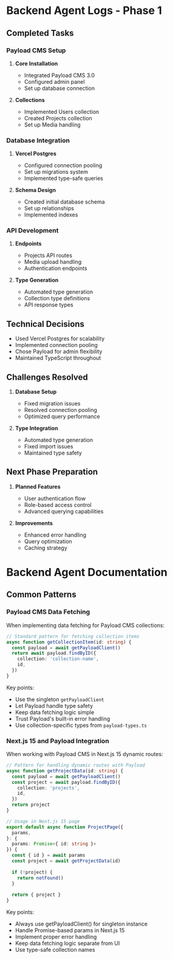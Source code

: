 # Backend Agent Logs - Phase 1

## Completed Tasks

### Payload CMS Setup
1. **Core Installation**
   - Integrated Payload CMS 3.0
   - Configured admin panel
   - Set up database connection

2. **Collections**
   - Implemented Users collection
   - Created Projects collection
   - Set up Media handling

### Database Integration
1. **Vercel Postgres**
   - Configured connection pooling
   - Set up migrations system
   - Implemented type-safe queries

2. **Schema Design**
   - Created initial database schema
   - Set up relationships
   - Implemented indexes

### API Development
1. **Endpoints**
   - Projects API routes
   - Media upload handling
   - Authentication endpoints

2. **Type Generation**
   - Automated type generation
   - Collection type definitions
   - API response types

## Technical Decisions
- Used Vercel Postgres for scalability
- Implemented connection pooling
- Chose Payload for admin flexibility
- Maintained TypeScript throughout

## Challenges Resolved
1. **Database Setup**
   - Fixed migration issues
   - Resolved connection pooling
   - Optimized query performance

2. **Type Integration**
   - Automated type generation
   - Fixed import issues
   - Maintained type safety

## Next Phase Preparation
1. **Planned Features**
   - User authentication flow
   - Role-based access control
   - Advanced querying capabilities

2. **Improvements**
   - Enhanced error handling
   - Query optimization
   - Caching strategy 

# Backend Agent Documentation

## Common Patterns

### Payload CMS Data Fetching

When implementing data fetching for Payload CMS collections:

```typescript
// Standard pattern for fetching collection items
async function getCollectionItem(id: string) {
  const payload = await getPayloadClient()
  return await payload.findByID({
    collection: 'collection-name',
    id,
  })
}
```

Key points:
- Use the singleton `getPayloadClient`
- Let Payload handle type safety
- Keep data fetching logic simple
- Trust Payload's built-in error handling
- Use collection-specific types from `payload-types.ts`

### Next.js 15 and Payload Integration

When working with Payload CMS in Next.js 15 dynamic routes:

```typescript
// Pattern for handling dynamic routes with Payload
async function getProjectData(id: string) {
  const payload = await getPayloadClient()
  const project = await payload.findByID({
    collection: 'projects',
    id,
  })
  return project
}

// Usage in Next.js 15 page
export default async function ProjectPage({
  params,
}: {
  params: Promise<{ id: string }>
}) {
  const { id } = await params
  const project = await getProjectData(id)
  
  if (!project) {
    return notFound()
  }
  
  return { project }
}
```

Key points:
- Always use getPayloadClient() for singleton instance
- Handle Promise-based params in Next.js 15
- Implement proper error handling
- Keep data fetching logic separate from UI
- Use type-safe collection names